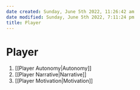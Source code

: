 ```yaml
---
date created: Sunday, June 5th 2022, 11:26:42 am
date modified: Sunday, June 5th 2022, 7:11:24 pm
title: Player
---
```


# Player

1. [[Player Autonomy|Autonomy]]
2. [[Player Narrative|Narrative]]
3. [[Player Motivation|Motivation]]
